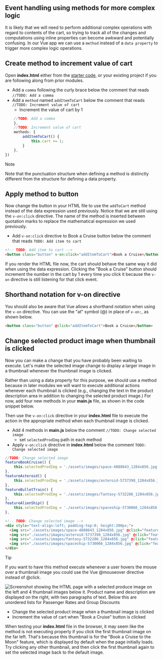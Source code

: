 ## Event handling using methods for more complex logic

It is likely that we will need to perform additional complex operations with regard to contents of the cart, so trying to track all of the changes and computations using inline properties can become awkward and potentially confusing. In our Vue app we can use a `method` instead of a `data property` to trigger more complex logic operations.

## Create method to increment value of cart

Open **index.html** either from the [starter code](link), or your existing project if you are following along from prior modules.

- Add a `comma` following the curly brace below the comment that reads `//TODO: Add a comma`
- Add a `method` named `addItemToCart` below the comment that reads `//TODO: Increment value of cart`
  - Increment the value of cart by 1

```javascript
    //TODO: Add a comma
    },
    //TODO: Increment value of cart
    methods: {
        addItemToCart() {
            this.cart += 1;
        }
    },
})
```

>[!NOTE]
>Note that the punctuation structure when defining a method is distinctly different from the structure for defining a data property.

## Apply method to button

Now change the button in your HTML file to use the `addToCart` method instead of the data expression used previously. Notice that we are still using the `v-on:click` directive. The name of the method is inserted between quotation marks to replace the mathematical expression we used previously.

- Add `v-on:click` directive to Book a Cruise button below the comment that reads `TODO: Add item to cart`

```html
<!-- TODO: Add item to cart -->
<button class="button" v-on:click="addItemToCart">Book a Cruise</button>
```

If you render the HTML file now, the cart should behave the same way it did when using the data expression. Clicking the "Book a Cruise" button should increment the number in the cart by 1 every time you click it because the `v-on` directive is still listening for that click event.

## Shorthand notation for v-on directive

You should also be aware that Vue allows a shorthand notation when using the `v-on` directive. You can use the "at" symbol (@) in place of `v-on:`, as shown below.

```html
<button class="button" @click="addItemToCart">Book a Cruise</button>
```

## Change selected product image when thumbnail is clicked

Now you can make a change that you have probably been waiting to execute. Let's make the selected image change to display a larger image in a thumbnail whenever the thumbnail image is clicked.

Rather than using a data property for this purpose, we should use a method because in later modules we will want to execute additional actions whenever each thumbnail is clicked (e.g., changing the text in the product description area in addition to changing the selected product image.) For now, add four new methods in your **main.js** file, as shown in the code snippet below.

Then use the `v-on:click` directive in your **index.html** file to execute the action in the appropriate method when each thumbnail image is clicked.

- Add 4 methods in **main.js** below the comment `//TODO: Change selected image`
  - set `selectedProdImg` path in each method
- Apply `v-on:click` directive in **index.html** below the comment `TODO: Change selected image`

```javascript
//TODO: Change selected image
featureBookCruise() {
    this.selectedProdImg = './assets/images/space-4888643_1284x856.jpg';
},
featureAsteroid() {
    this.selectedProdImg = './assets/images/asteroid-5737398_1284x856.jpg';
},
featureBulletTrain() {
    this.selectedProdImg = './assets/images/fantasy-5732286_1284x856.jpg'; 
},
featureAlienShip() {
    this.selectedProdImg = './assets/images/spaceship-5730066_1284x856.jpg';
},
```

```html
<!-- TODO: Change selected image -->
<div style="text-align:left; padding-top:0; height:200px;">
  <img src="./assets/images/space-4888643_1284x856.jpg" @click="featureBookCruise" style="width:12%; margin-right:0px;">
  <img src="./assets/images/asteroid-5737398_1284x856.jpg" @click="featureAsteroid" style="width:12%; margin-left:12px; margin-right:0px;">
  <img src="./assets/images/fantasy-5732286_1284x856.jpg" @click="featureBulletTrain" style="width:12%; margin-left:12px; margin-right:0px;">
  <img src="./assets/images/spaceship-5730066_1284x856.jpg" @click="featureAlienShip" style="width:12%; margin-left:12px; margin-right:0px;">
</div>
```

> [!TIP]
> If you want to have this method execute whenever a user hovers the mouse over a thumbnail image you could use the Vue @mouseover directive instead of @click.

![Screenshot showing the HTML page with a selected produce image on the left and 4 thumbnail images below it. Product name and description are displayed on the right, with two paragraphs of text. Below this are unordered lists for Passenger Rates and Group Discounts](../media/thumbnails_cart_button.png)

- Change the selected product image when a thumbnail image is clicked
- Increment the value of cart when "Book a Cruise" button is clicked

When testing your **index.html** file in the browser, it may seem like the method is not executing properly if you click the first thumbnail image on the far left. That's because this thumbnail is for the "Book a Cruise to the Moon" feature, which is displayed by default when the page initially loads. Try clicking any other thumbnail, and then click the first thumbnail again to set the selected image back to the default image.
